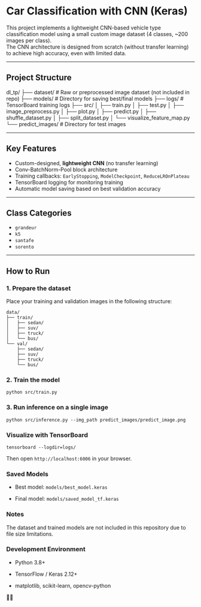 # Car Classification with CNN (Keras)

This project implements a lightweight CNN-based vehicle type classification model using a small custom image dataset (4 classes, ~200 images per class).  
The CNN architecture is designed from scratch (without transfer learning) to achieve high accuracy, even with limited data.

---

## Project Structure

dl_tp/
├── dataset/ # Raw or preprocessed image dataset (not included in repo)
├── models/ # Directory for saving best/final models
├── logs/ # TensorBoard training logs
├── src/
│ ├── train.py
│ ├── test.py
│ ├── image_preprocess.py
│ ├── plot.py
│ ├── predict.py
│ ├── shuffle_dataset.py
│ ├── split_dataset.py
│ └── visualize_feature_map.py
└── predict_images/    # Directory for test images




---

## Key Features

- Custom-designed, **lightweight CNN** (no transfer learning)
- Conv-BatchNorm-Pool block architecture
- Training callbacks: `EarlyStopping`, `ModelCheckpoint`, `ReduceLROnPlateau`
- TensorBoard logging for monitoring training
- Automatic model saving based on best validation accuracy

---

## Class Categories

- `grandeur`
- `k5`
- `santafe`
- `sorento`

---

## How to Run

### 1. Prepare the dataset
Place your training and validation images in the following structure:

```
data/
├── train/
│   ├── sedan/
│   ├── suv/
│   ├── truck/
│   └── bus/
└── val/
    ├── sedan/
    ├── suv/
    ├── truck/
    └── bus/
```
### 2. Train the model
```
python src/train.py
```
### 3. Run inference on a single image
```
python src/inference.py --img_path predict_images/predict_image.png
```

### Visualize with TensorBoard
```
tensorboard --logdir=logs/
```
Then open `http://localhost:6006` in your browser.

### Saved Models
- Best model: `models/best_model.keras`

- Final model: `models/saved_model_tf.keras`

### Notes
The dataset and trained models are not included in this repository due to file size limitations.

### Development Environment
- Python 3.8+

- TensorFlow / Keras 2.12+

- matplotlib, scikit-learn, opencv-python

🙋‍♂️